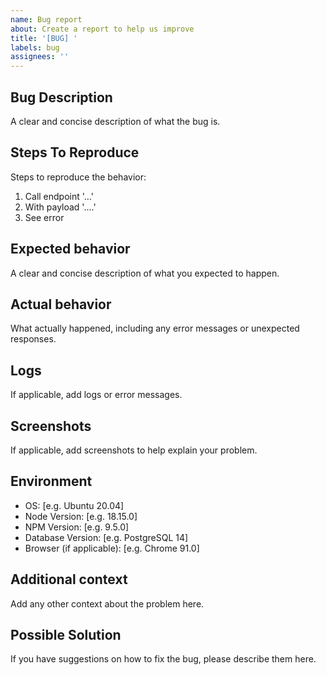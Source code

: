 ```yaml
---
name: Bug report
about: Create a report to help us improve
title: '[BUG] '
labels: bug
assignees: ''
---
```


## Bug Description
A clear and concise description of what the bug is.

## Steps To Reproduce
Steps to reproduce the behavior:
1. Call endpoint '...'
2. With payload '....'
3. See error

## Expected behavior
A clear and concise description of what you expected to happen.

## Actual behavior
What actually happened, including any error messages or unexpected responses.

## Logs
If applicable, add logs or error messages.

## Screenshots
If applicable, add screenshots to help explain your problem.

## Environment
- OS: [e.g. Ubuntu 20.04]
- Node Version: [e.g. 18.15.0]
- NPM Version: [e.g. 9.5.0]
- Database Version: [e.g. PostgreSQL 14]
- Browser (if applicable): [e.g. Chrome 91.0]

## Additional context
Add any other context about the problem here.

## Possible Solution
If you have suggestions on how to fix the bug, please describe them here.
